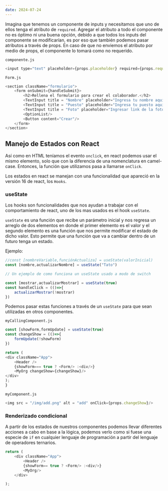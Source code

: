 ```yaml
---
date: 2024-07-24
---
```


Imagina que tenemos un componente de inputs y necesitamos que uno de ellos tenga el atributo de `required`. Agregar el atributo a todo el componente no es óptimo ni una buena opción, debido a que todos los inputs del componente se modificarían, es por eso que también podemos pasar atributos a través de props. En caso de que no enviemos el atributo por medio de props, el componente lo tomará como no requerido.

`componente.js`

```javascript
<input type="text" placeholder={props.placeholder} required={props.required}/>
```

`Form.js`

```javascript
<section className="formulario">
	<form onSubmit={handleSubmit}>
		<h2>Rellena el formulario para crear el colaborador.</h2>
		<TextInput title = "Nombre" placeholder="Ingresa tu nombre aquí" required={true}/>
		<TextInput title = "Puesto" placeholder="Ingresa tu puesto aquí"/>
		<TextInput title = "Foto" placeholder="Ingresar link de la foto"/>
		<OptionList/>
		<Button content="Crear"/>
	</form>
</section>
```

## Manejo de Estados con React

Así como en HTML teníamos el evento `onclick`, en react podemos usar el mismo elemento, solo que con la diferencia de una nomenclatura en camel-case. Entonces, la función que utilizamos pasa a llamarse `onClick`.

Los estados en react se manejan con una funcionalidad que apareció en la versión 16 de react, los `Hooks`. 


### useState
Los hooks son funcionalidades que nos ayudan a trabajar con el comportamiento de react, uno de los mas usados es el hook `useState`.

`useState` es una función que recibe un parámetro inicial y nos regresa un arreglo de dos elementos en donde el primer elemento es el valor y el segundo elemento es una función que nos permite modificar el estado de dicho valor. Esto permite que una función que va a cambiar dentro de un futuro tenga un estado.

Ejemplo:

```javascript
//const [nombreVariable,funciónActualiza] = useState(valorInicial)
const [nombre,actualizarNombre] = useState("Tato")

// Un ejemplo de como funciona un useState usado a modo de switch

const [mostrar,actualizarMostrar] = useState(true)
const handleClick = (()=>{
	actualizarMostrar(!mostrar)
})
```


Podemos pasar estas funciones a través de un `useState` para que sean utilizadas en otros componentes.

`myCallingComponent.js`

```javascript
const [showForm,formUpdate] = useState(true)
const changeShow = (()=>{
	formUpdate(!showForm)
})

return (
<div className="App">
	<Header />
	{showForm=== true ? <Form/> :<div/>}
	<MyOrg changeShow={changeShow}/>
</div>
);
}
```

`myComponent.js`

```javascript
<img src = "/img/add.png" alt = "add" onClick={props.changeShow}/>
```


### Renderizado condicional

A partir de los estados de nuestros componentes podemos llevar diferentes acciones a cabo en base a la lógica, podemos verlo como si fuese una especie de `if` en cualquier lenguaje de programación a partir del lenguaje de operadores ternarios.

```js
return (
	<div className="App">
		<Header />
		{showForm== true ? <Form/> :<div/>}
		<MyOrg/>
	</div>

);
```